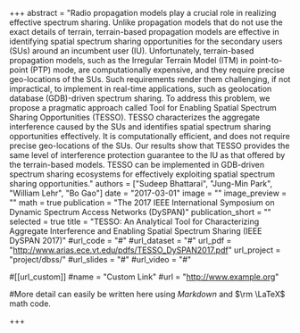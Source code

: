 +++
abstract = "Radio propagation models play a crucial role in realizing effective spectrum sharing. Unlike propagation models that do not use the exact details of terrain, terrain-based propagation models are effective in identifying spatial spectrum sharing opportunities for the secondary users (SUs) around an incumbent user (IU). Unfortunately, terrain-based propagation models, such as the Irregular Terrain Model (ITM) in point-to-point (PTP) mode, are computationally expensive, and they require precise geo-locations of the SUs. Such requirements render them challenging, if not impractical, to implement in real-time applications, such as geolocation database (GDB)-driven spectrum sharing. To address this problem, we propose a pragmatic approach called Tool for Enabling Spatial Spectrum Sharing Opportunities (TESSO). TESSO characterizes the aggregate interference caused by the SUs and identifies spatial spectrum sharing opportunities effectively. It is computationally efficient, and does not require precise geo-locations of the SUs. Our results show that TESSO provides the same level of interference protection guarantee to the IU as that offered by the terrain-based models. TESSO can be implemented in GDB-driven spectrum sharing ecosystems for effectively exploiting spatial spectrum sharing opportunities."
authors = ["Sudeep Bhattarai", "Jung-Min Park", "William Lehr", "Bo Gao"]
date = "2017-03-01"
image = ""
image_preview = ""
math = true
publication = "The 2017 IEEE International Symposium on Dynamic Spectrum Access Networks (DySPAN)"
publication_short = ""
selected = true
title = "TESSO: An Analytical Tool for Characterizing Aggregate Interference and Enabling Spatial Spectrum Sharing (IEEE DySPAN 2017)"
#url_code = "#"
#url_dataset = "#"
url_pdf = "http://www.arias.ece.vt.edu/pdfs/TESSO_DySPAN2017.pdf"
url_project = "project/dbss/"
#url_slides = "#"
#url_video = "#"

#[[url_custom]]
#name = "Custom Link"
#url = "http://www.example.org"

#More detail can easily be written here using *Markdown* and $\rm \LaTeX$ math code.

+++

